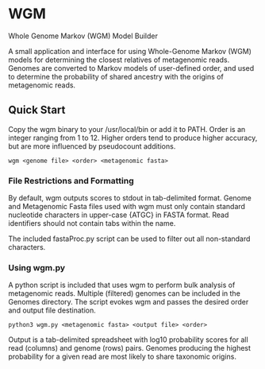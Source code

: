 # WGM
Whole Genome Markov (WGM) Model Builder

A small application and interface for using Whole-Genome Markov (WGM) models for determining the closest relatives of metagenomic reads.  Genomes are converted to Markov models of user-defined order, and used to determine the probability of shared ancestry with the origins of metagenomic reads.

## Quick Start

Copy the wgm binary to your /usr/local/bin or add it to PATH.
Order is an integer ranging from 1 to 12.  Higher orders tend to produce higher accuracy, but are more influenced by pseudocount additions.
```
wgm <genome file> <order> <metagenomic fasta>
```
### File Restrictions and Formatting

By default, wgm outputs scores to stdout in tab-delimited format.
Genome and Metagenomic Fasta files used with wgm must only contain standard nucleotide characters in upper-case {ATGC} in FASTA format.  Read identifiers should not contain tabs within the name.

The included fastaProc.py script can be used to filter out all non-standard characters.

### Using wgm.py

A python script is included that uses wgm to perform bulk analysis of metagenomic reads.  Multiple (filtered) genomes can be included in the Genomes directory.  The script evokes wgm and passes the desired order and output file destination.

```
python3 wgm.py <metagenomic fasta> <output file> <order>
```
Output is a tab-delimited spreadsheet with log10 probability scores for all read (columns) and genome (rows) pairs.
Genomes producing the highest probability for a given read are most likely to share taxonomic origins.

